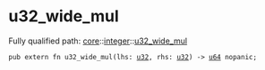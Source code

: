 # u32_wide_mul

Fully qualified path: [core](./core.md)::[integer](./core-integer.md)::[u32_wide_mul](./core-integer-u32_wide_mul.md)

<pre><code class="language-cairo">pub extern fn u32_wide_mul(lhs: <a href="core-integer-u32.html">u32</a>, rhs: <a href="core-integer-u32.html">u32</a>) -&gt; <a href="core-integer-u64.html">u64</a> nopanic;</code></pre>


